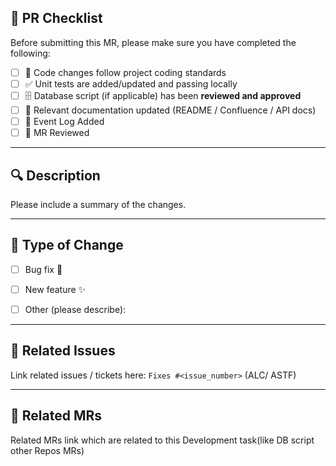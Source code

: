 ## 📌 PR Checklist

Before submitting this MR, please make sure you have completed the following:

- [ ] 📝 Code changes follow project coding standards
- [ ] ✅ Unit tests are added/updated and passing locally
- [ ] 🗄️ Database script (if applicable) has been **reviewed and approved**
- [ ] 📖 Relevant documentation updated (README / Confluence / API docs)
- [ ] 🚦 Event Log Added
- [ ] 🙌 MR Reviewed

---

## 🔍 Description

Please include a summary of the changes.

---

## 🎯 Type of Change

- [ ] Bug fix 🐛
- [ ] New feature ✨
- [ ] Other (please describe):


---

## 📎 Related Issues

Link related issues / tickets here: `Fixes #<issue_number>` (ALC/ ASTF)

---

## 📎 Related MRs

Related MRs link which are related to this Development task(like DB script other Repos MRs)
